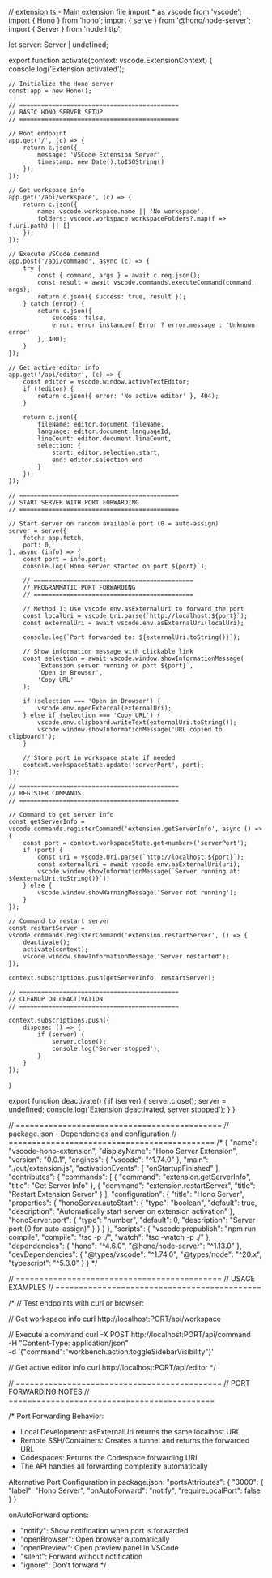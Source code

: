 // extension.ts - Main extension file
import * as vscode from 'vscode';
import { Hono } from 'hono';
import { serve } from '@hono/node-server';
import { Server } from 'node:http';

let server: Server | undefined;

export function activate(context: vscode.ExtensionContext) {
    console.log('Extension activated');

    // Initialize the Hono server
    const app = new Hono();

    // ============================================
    // BASIC HONO SERVER SETUP
    // ============================================

    // Root endpoint
    app.get('/', (c) => {
        return c.json({
            message: 'VSCode Extension Server',
            timestamp: new Date().toISOString()
        });
    });

    // Get workspace info
    app.get('/api/workspace', (c) => {
        return c.json({
            name: vscode.workspace.name || 'No workspace',
            folders: vscode.workspace.workspaceFolders?.map(f => f.uri.path) || []
        });
    });

    // Execute VSCode command
    app.post('/api/command', async (c) => {
        try {
            const { command, args } = await c.req.json();
            const result = await vscode.commands.executeCommand(command, args);
            return c.json({ success: true, result });
        } catch (error) {
            return c.json({
                success: false,
                error: error instanceof Error ? error.message : 'Unknown error'
            }, 400);
        }
    });

    // Get active editor info
    app.get('/api/editor', (c) => {
        const editor = vscode.window.activeTextEditor;
        if (!editor) {
            return c.json({ error: 'No active editor' }, 404);
        }

        return c.json({
            fileName: editor.document.fileName,
            language: editor.document.languageId,
            lineCount: editor.document.lineCount,
            selection: {
                start: editor.selection.start,
                end: editor.selection.end
            }
        });
    });

    // ============================================
    // START SERVER WITH PORT FORWARDING
    // ============================================

    // Start server on random available port (0 = auto-assign)
    server = serve({
        fetch: app.fetch,
        port: 0,
    }, async (info) => {
        const port = info.port;
        console.log(`Hono server started on port ${port}`);

        // ============================================
        // PROGRAMMATIC PORT FORWARDING
        // ============================================

        // Method 1: Use vscode.env.asExternalUri to forward the port
        const localUri = vscode.Uri.parse(`http://localhost:${port}`);
        const externalUri = await vscode.env.asExternalUri(localUri);

        console.log(`Port forwarded to: ${externalUri.toString()}`);

        // Show information message with clickable link
        const selection = await vscode.window.showInformationMessage(
            `Extension server running on port ${port}`,
            'Open in Browser',
            'Copy URL'
        );

        if (selection === 'Open in Browser') {
            vscode.env.openExternal(externalUri);
        } else if (selection === 'Copy URL') {
            vscode.env.clipboard.writeText(externalUri.toString());
            vscode.window.showInformationMessage('URL copied to clipboard!');
        }

        // Store port in workspace state if needed
        context.workspaceState.update('serverPort', port);
    });

    // ============================================
    // REGISTER COMMANDS
    // ============================================

    // Command to get server info
    const getServerInfo = vscode.commands.registerCommand('extension.getServerInfo', async () => {
        const port = context.workspaceState.get<number>('serverPort');
        if (port) {
            const uri = vscode.Uri.parse(`http://localhost:${port}`);
            const externalUri = await vscode.env.asExternalUri(uri);
            vscode.window.showInformationMessage(`Server running at: ${externalUri.toString()}`);
        } else {
            vscode.window.showWarningMessage('Server not running');
        }
    });

    // Command to restart server
    const restartServer = vscode.commands.registerCommand('extension.restartServer', () => {
        deactivate();
        activate(context);
        vscode.window.showInformationMessage('Server restarted');
    });

    context.subscriptions.push(getServerInfo, restartServer);

    // ============================================
    // CLEANUP ON DEACTIVATION
    // ============================================

    context.subscriptions.push({
        dispose: () => {
            if (server) {
                server.close();
                console.log('Server stopped');
            }
        }
    });
}

export function deactivate() {
    if (server) {
        server.close();
        server = undefined;
        console.log('Extension deactivated, server stopped');
    }
}

// ============================================
// package.json - Dependencies and configuration
// ============================================
/*
{
  "name": "vscode-hono-extension",
  "displayName": "Hono Server Extension",
  "version": "0.0.1",
  "engines": {
    "vscode": "^1.74.0"
  },
  "main": "./out/extension.js",
  "activationEvents": [
    "onStartupFinished"
  ],
  "contributes": {
    "commands": [
      {
        "command": "extension.getServerInfo",
        "title": "Get Server Info"
      },
      {
        "command": "extension.restartServer",
        "title": "Restart Extension Server"
      }
    ],
    "configuration": {
      "title": "Hono Server",
      "properties": {
        "honoServer.autoStart": {
          "type": "boolean",
          "default": true,
          "description": "Automatically start server on extension activation"
        },
        "honoServer.port": {
          "type": "number",
          "default": 0,
          "description": "Server port (0 for auto-assign)"
        }
      }
    }
  },
  "scripts": {
    "vscode:prepublish": "npm run compile",
    "compile": "tsc -p ./",
    "watch": "tsc -watch -p ./"
  },
  "dependencies": {
    "hono": "^4.6.0",
    "@hono/node-server": "^1.13.0"
  },
  "devDependencies": {
    "@types/vscode": "^1.74.0",
    "@types/node": "^20.x",
    "typescript": "^5.3.0"
  }
}
*/

// ============================================
// USAGE EXAMPLES
// ============================================

/*
// Test endpoints with curl or browser:

// Get workspace info
curl http://localhost:PORT/api/workspace

// Execute a command
curl -X POST http://localhost:PORT/api/command \
  -H "Content-Type: application/json" \
  -d '{"command":"workbench.action.toggleSidebarVisibility"}'

// Get active editor info
curl http://localhost:PORT/api/editor
*/

// ============================================
// PORT FORWARDING NOTES
// ============================================

/*
Port Forwarding Behavior:
- Local Development: asExternalUri returns the same localhost URL
- Remote SSH/Containers: Creates a tunnel and returns the forwarded URL
- Codespaces: Returns the Codespace forwarding URL
- The API handles all forwarding complexity automatically

Alternative Port Configuration in package.json:
"portsAttributes": {
  "3000": {
    "label": "Hono Server",
    "onAutoForward": "notify",
    "requireLocalPort": false
  }
}

onAutoForward options:
- "notify": Show notification when port is forwarded
- "openBrowser": Open browser automatically
- "openPreview": Open preview panel in VSCode
- "silent": Forward without notification
- "ignore": Don't forward
*/
